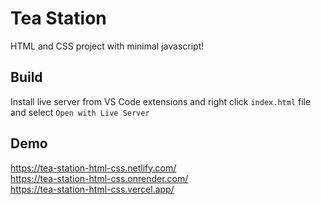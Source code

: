 # Tea Station

HTML and CSS project with minimal javascript!

## Build

Install live server from VS Code extensions and right click `index.html` file and select `Open with Live Server`

## Demo

https://tea-station-html-css.netlify.com/ <br />
https://tea-station-html-css.onrender.com/ <br />
https://tea-station-html-css.vercel.app/